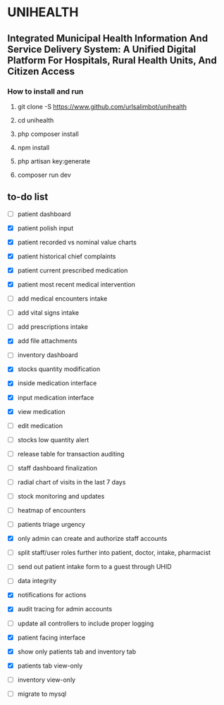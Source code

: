 # UNIHEALTH

## Integrated Municipal Health Information And Service Delivery System: A Unified Digital Platform For Hospitals, Rural Health Units, And Citizen Access

### How to install and run

1. git clone -S https://www.github.com/urlsalimbot/unihealth

2. cd unihealth

3. php composer install
4. npm install

5. php artisan key:generate

6. composer run dev

## to-do list

- [ ] patient dashboard
- [x] patient polish input
- [x] patient recorded vs nominal value charts
- [x] patient historical chief complaints
- [x] patient current prescribed medication
- [x] patient most recent medical intervention

- [ ] add medical encounters intake
- [ ] add vital signs intake
- [ ] add prescriptions intake
- [x] add file attachments

- [ ] inventory dashboard
- [x] stocks quantity modification
- [x] inside medication interface
- [x] input medication interface
- [x] view medication
- [ ] edit medication
- [ ] stocks low quantity alert
- [ ] release table for transaction auditing

- [ ] staff dashboard finalization
- [ ] radial chart of visits in the last 7 days
- [ ] stock monitoring and updates
- [ ] heatmap of encounters
- [ ] patients triage urgency

- [x] only admin can create and authorize staff accounts

- [ ] split staff/user roles further into patient, doctor, intake, pharmacist
- [ ] send out patient intake form to a guest through UHID 

- [ ] data integrity
- [x] notifications for actions
- [x] audit tracing for admin accounts
- [ ] update all controllers to include proper logging

- [x] patient facing interface
- [x] show only patients tab and inventory tab
- [x] patients tab view-only
- [ ] inventory view-only

- [ ] migrate to mysql
